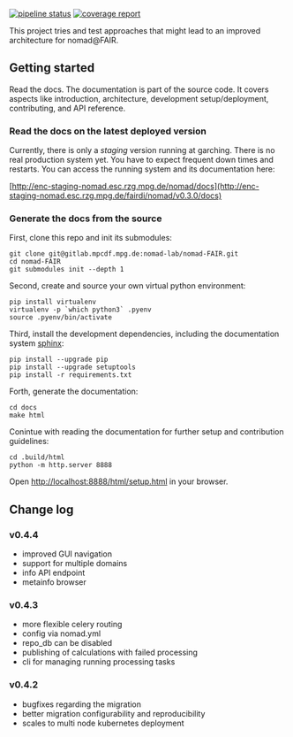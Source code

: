 [![pipeline status](https://gitlab.mpcdf.mpg.de/nomad-lab/nomad-FAIR/badges/master/pipeline.svg)](https://gitlab.mpcdf.mpg.de/nomad-lab/nomad-FAIR/commits/master)
[![coverage report](https://gitlab.mpcdf.mpg.de/nomad-lab/nomad-FAIR/badges/master/coverage.svg)](https://gitlab.mpcdf.mpg.de/nomad-lab/nomad-FAIR/commits/master)

This project tries and test approaches that might lead to an improved architecture for
nomad@FAIR.

## Getting started

Read the docs. The documentation is part of the source code. It covers aspects like
introduction, architecture, development setup/deployment, contributing, and API reference.

### Read the docs on the latest deployed version

Currently, there is only a *staging* version running at garching. There is
no real production system yet. You have to expect frequent down times and restarts.
You can access the running system and its documentation here:

[http://enc-staging-nomad.esc.rzg.mpg.de/nomad/docs](http://enc-staging-nomad.esc.rzg.mpg.de/fairdi/nomad/v0.3.0/docs)

### Generate the docs from the source

First, clone this repo and init its submodules:
```
git clone git@gitlab.mpcdf.mpg.de:nomad-lab/nomad-FAIR.git
cd nomad-FAIR
git submodules init --depth 1
```

Second, create and source your own virtual python environment:
```
pip install virtualenv
virtualenv -p `which python3` .pyenv
source .pyenv/bin/activate
```

Third, install the development dependencies, including the documentation system
[sphinx](http://www.sphinx-doc.org/en/master/index.html):
```
pip install --upgrade pip
pip install --upgrade setuptools
pip install -r requirements.txt
```

Forth, generate the documentation:
```
cd docs
make html
```

Conintue with reading the documentation for further setup and contribution guidelines:
```
cd .build/html
python -m http.server 8888
```
Open [http://localhost:8888/html/setup.html](http://localhost:8888/html/setup.html) in
your browser.

## Change log

### v0.4.4
- improved GUI navigation
- support for multiple domains
- info API endpoint
- metainfo browser

### v0.4.3
- more flexible celery routing
- config via nomad.yml
- repo_db can be disabled
- publishing of calculations with failed processing
- cli for managing running processing tasks

### v0.4.2
- bugfixes regarding the migration
- better migration configurability and reproducibility
- scales to multi node kubernetes deployment
